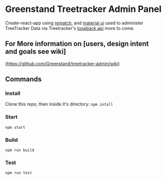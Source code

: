 # Greenstand Treetracker Admin Panel
Create-react-app using [rematch](http://rematch.gitbooks.io/), and [material ui](https://material-ui.com/) used to administer TreeTracker Data via Treetracker's [loopback api](http://dev.treetracker.org/api/admin/explorer/#!/Tree) more to come.

## For More information on [users, design intent and goals see wiki]
(https://github.com/Greenstand/treetracker-admin/wiki)

## Commands

### Install
Clone this repo, then inside it's directory:
`npm intall`


### Start
`npm start`


### Build
`npm run build`


### Test
`npm run test`
